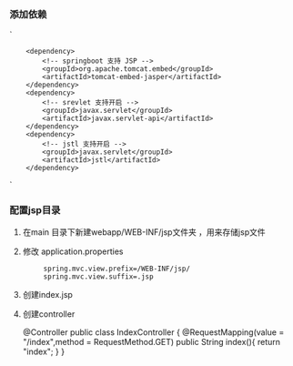 ### 添加依赖

`

        <dependency>
			<!-- springboot 支持 JSP -->
			<groupId>org.apache.tomcat.embed</groupId>
			<artifactId>tomcat-embed-jasper</artifactId>
		</dependency>
		<dependency>
			<!-- srevlet 支持开启 -->
			<groupId>javax.servlet</groupId>
			<artifactId>javax.servlet-api</artifactId>
		</dependency>
		<dependency>
			<!-- jstl 支持开启 -->
			<groupId>javax.servlet</groupId>
			<artifactId>jstl</artifactId>
		</dependency>
		
		
`

### 配置jsp目录
1. 在main 目录下新建webapp/WEB-INF/jsp文件夹 ，用来存储jsp文件
2. 修改 application.properties 

            spring.mvc.view.prefix=/WEB-INF/jsp/
            spring.mvc.view.suffix=.jsp
            
3. 创建index.jsp
4. 创建controller 
    
    
    @Controller
    public class IndexController {
        @RequestMapping(value = "/index",method = RequestMethod.GET)
        public String index(){
            return "index";
        }
    }